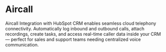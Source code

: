 # Aircall
Aircall Integration with HubSpot CRM enables seamless cloud telephony connectivity. Automatically log inbound and outbound calls, attach recordings, create tasks, and access real-time caller data inside your CRM — perfect for sales and support teams needing centralized voice communication.
